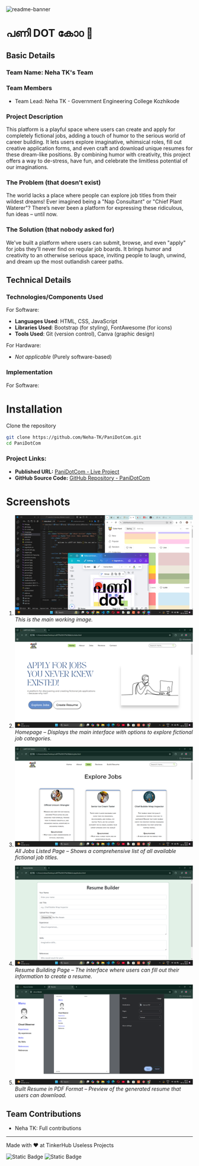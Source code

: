 
<img width="1280" alt="readme-banner" src="https://github.com/user-attachments/assets/35332e92-44cb-425b-9dff-27bcf1023c6c">

# പണി DOT കോ൦ 🎯

## Basic Details
### Team Name: Neha TK's Team

### Team Members
- Team Lead: Neha TK - Government Engineering College Kozhikode

### Project Description
This platform is a playful space where users can create and apply for completely fictional jobs, adding a touch of humor to the serious world of career building. It lets users explore imaginative, whimsical roles, fill out creative application forms, and even craft and download unique resumes for these dream-like positions. By combining humor with creativity, this project offers a way to de-stress, have fun, and celebrate the limitless potential of our imaginations.

### The Problem (that doesn’t exist)
The world lacks a place where people can explore job titles from their wildest dreams! Ever imagined being a "Nap Consultant" or "Chief Plant Waterer"? There’s never been a platform for expressing these ridiculous, fun ideas – until now.

### The Solution (that nobody asked for)
We've built a platform where users can submit, browse, and even "apply" for jobs they’ll never find on regular job boards. It brings humor and creativity to an otherwise serious space, inviting people to laugh, unwind, and dream up the most outlandish career paths.

## Technical Details
### Technologies/Components Used

For Software:
- **Languages Used**: HTML, CSS, JavaScript
- **Libraries Used**: Bootstrap (for styling), FontAwesome (for icons)
- **Tools Used**: Git (version control), Canva (graphic design)

For Hardware:
- *Not applicable* (Purely software-based)


### Implementation
For Software:
# Installation
Clone the repository

  ```bash
git clone https://github.com/Neha-TK/PaniDotCom.git
cd PaniDotCom
```

### Project Links:
- **Published URL:** [PaniDotCom - Live Project](https://neha-tk.github.io/PaniDotCom/)
- **GitHub Source Code:** [GitHub Repository - PaniDotCom](https://github.com/Neha-TK/PaniDotCom)


# Screenshots

1. ![Working Image](Screenshot1.png)
   *This is the main working image.*

2. ![Homepage](Screenshot2.png)
   *Homepage – Displays the main interface with options to explore fictional job categories.*

3. ![All Jobs Listed](Screenshot3.png)
   *All Jobs Listed Page – Shows a comprehensive list of all available fictional job titles.*

4. ![Resume Building Page](Screenshot4.png)
   *Resume Building Page – The interface where users can fill out their information to create a resume.*

5. ![Built Resume in PDF](Screenshot5.png)
   *Built Resume in PDF Format – Preview of the generated resume that users can download.*




## Team Contributions
- Neha TK: Full contributions
---


Made with ❤️ at TinkerHub Useless Projects 

![Static Badge](https://img.shields.io/badge/TinkerHub-24?color=%23000000&link=https%3A%2F%2Fwww.tinkerhub.org%2F)
![Static Badge](https://img.shields.io/badge/UselessProject--24-24?link=https%3A%2F%2Fwww.tinkerhub.org%2Fevents%2FQ2Q1TQKX6Q%2FUseless%2520Projects)


